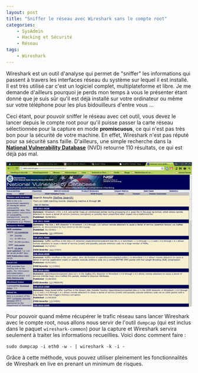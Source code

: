 ```yaml
---
layout: post
title: "Sniffer le réseau avec Wireshark sans le compte root"
categories:
    - SysAdmin
    - Hacking et Sécurité
    - Réseau
tags:
    - Wireshark
---
```

Wireshark est un outil d'analyse qui permet de "sniffer" les informations qui passent à travers les interfaces réseau du système sur lequel il est installé. Il est très utilisé car c'est un logiciel complet, multiplateforme et libre. Je me demande d'ailleurs pourquoi je perds mon temps à vous le présenter étant donné que je suis sûr qu'il est déjà installé sur votre ordinateur ou même sur votre téléphone pour les plus bidouilleurs d'entre vous ...

Ceci étant, pour pouvoir sniffer le réseau avec cet outil, vous devez le lancer depuis le compte root pour qu'il puisse passer la carte réseau sélectionnée pour la capture en mode **promiscuous**, ce qui n'est pas très bon pour la sécurité de votre machine. En effet, Wireshark n'est pas réputé pour sa sécurité sans faille. D'ailleurs, une simple recherche dans la **[National Vulnerability Database][NVD]** (NVD) retourne 110 résultats, ce qui est déjà pas mal.

<!--more-->

![Capture d'écran du résultat de la recherche à propos de Wireshark sur le site de la NVD][NVD Wireshark]

Pour pouvoir quand même récupérer le trafic réseau sans lancer Wireshark avec le compte root, nous allons nous servir de l'outil `dumpcap` (qui est inclus dans le paquet `wireshark-common`) pour la capture et Wireshark servira seulement à traiter les informations recueillies. Voici donc comment faire :

	sudo dumpcap -i eth0 -w - | wireshark -k -i -

Grâce à cette méthode, vous pouvez utiliser pleinement les fonctionnalités de Wireshark en live en prenant un minimum de risques.

[NVD]: https://nvd.nist.gov/
[NVD Wireshark]: /assets/images/NVD-Wireshark.png "Capture d'écran du résultat de la recherche à propos de Wireshark sur le site de la NVD"
